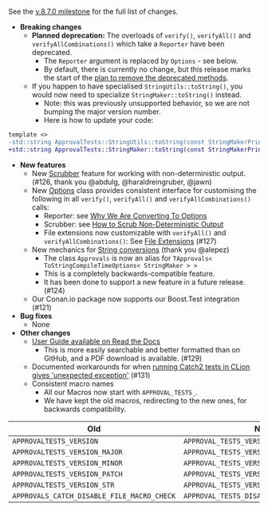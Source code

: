See the [v.8.7.0 milestone](https://github.com/approvals/ApprovalTests.cpp/milestone/8?closed=1) for the full list of changes.

* **Breaking changes**
    * **Planned deprecation:** The overloads of `verify()`, `verifyAll()` and `verifyAllCombinations()` which take a `Reporter` have been deprecated.
        * The `Reporter` argument is replaced by `Options` - see below.
        * By default, there is currently no change, but this release marks the start of the [plan to remove the deprecated methods](/doc/explanations/WhyWeAreConvertingToOptions.md#the-plan).
    * If you happen to have specialised `StringUtils::toString()`, you would now need to specialize `StringMaker::toString()` instead.
        * Note: this was previously unsupported behavior, so we are not bumping the major version number.
        * Here is how to update your code:
```diff
template <>
-std::string ApprovalTests::StringUtils::toString(const StringMakerPrintable& printable)
+std::string ApprovalTests::StringMaker::toString(const StringMakerPrintable& printable)
```
* **New features**
    * New [Scrubber](/doc/how_tos/ScrubNonDeterministicOutput.md#top) feature for working with non-deterministic output.  (#126, thank you @abdulg, @haraldreingruber, @jawn)
    * New [Options](/doc/Options.md#top) class provides consistent interface for customising the following in all `verify()`, `verifyAll()` and `verifyAllCombinations()` calls:
        * Reporter: see [Why We Are Converting To Options](/doc/explanations/WhyWeAreConvertingToOptions.md#top)
        * Scrubber: see [How to Scrub Non-Deterministic Output](/doc/how_tos/ScrubNonDeterministicOutput.md#top)
        * File extensions now customizable with `verifyAll()` and `verifyAllCombinations()`: See [File Extensions](/doc/Options.md#file-extensions) (#127)
    * New mechanics for [String conversions](/doc/ToString.md#top) (thank you @alepez)
        * The class `Approvals` is now an alias for `TApprovals< ToStringCompileTimeOptions< StringMaker > >`
        * This is a completely backwards-compatible feature.
        * It has been done to support a new feature in a future release. (#124)
    * Our Conan.io package now supports our Boost.Test integration (#121)
* **Bug fixes**
    * None
* **Other changes**
    * [User Guide available on Read the Docs](https://approvaltestscpp.readthedocs.io/en/latest/index.html)
        * This is more easily searchable and better formatted than on GitHub, and a PDF download is available. (#129)
    * Documented workarounds for when [running Catch2 tests in CLion gives 'unexpected exception'](/doc/Troubleshooting.md#running-catch2-tests-in-clion-gives-unexpected-exception) (#131)
    * Consistent macro names
        * All our Macros now start with `APPROVAL_TESTS_`.
        * We have kept the old macros, redirecting to the new ones, for backwards compatibility.


| Old                                        | New                                       |
| ------------------------------------------ | ----------------------------------------- |
| `APPROVALTESTS_VERSION`                    | `APPROVAL_TESTS_VERSION`                  |
| `APPROVALTESTS_VERSION_MAJOR`              | `APPROVAL_TESTS_VERSION_MAJOR`            |
| `APPROVALTESTS_VERSION_MINOR`              | `APPROVAL_TESTS_VERSION_MINOR`            |
| `APPROVALTESTS_VERSION_PATCH`              | `APPROVAL_TESTS_VERSION_PATCH`            |
| `APPROVALTESTS_VERSION_STR`                | `APPROVAL_TESTS_VERSION_STR`              |
| `APPROVALS_CATCH_DISABLE_FILE_MACRO_CHECK` | `APPROVAL_TESTS_DISABLE_FILE_MACRO_CHECK` |
